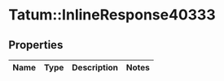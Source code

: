 # Tatum::InlineResponse40333

## Properties
Name | Type | Description | Notes
------------ | ------------- | ------------- | -------------

